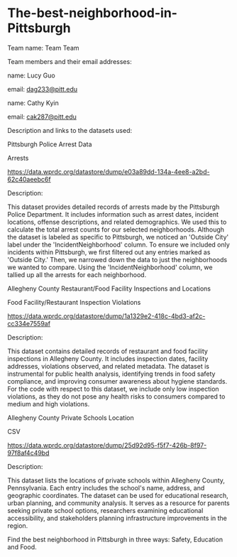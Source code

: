 # The-best-neighborhood-in-Pittsburgh
Team name: 
Team Team

Team members and their email addresses:

name: Lucy Guo 

email: dag233@pitt.edu

name: Cathy Kyin

email: cak287@pitt.edu

Description and links to the datasets used:

Pittsburgh Police Arrest Data

Arrests

https://data.wprdc.org/datastore/dump/e03a89dd-134a-4ee8-a2bd-62c40aeebc6f

Description:

This dataset provides detailed records of arrests made by the Pittsburgh Police Department. It includes information such as arrest dates, incident locations, offense descriptions, and related demographics. We used this to calculate the total arrest counts for our selected neighborhoods. Although the dataset is labeled as specific to Pittsburgh, we noticed an 'Outside City' label under the 'IncidentNeighborhood' column. To ensure we included only incidents within Pittsburgh, we first filtered out any entries marked as 'Outside City.' Then, we narrowed down the data to just the neighborhoods we wanted to compare. Using the 'IncidentNeighborhood' column, we tallied up all the arrests for each neighborhood.

Allegheny County Restaurant/Food Facility Inspections and Locations

Food Facility/Restaurant Inspection Violations

https://data.wprdc.org/datastore/dump/1a1329e2-418c-4bd3-af2c-cc334e7559af

Description:

This dataset contains detailed records of restaurant and food facility inspections in Allegheny County. It includes inspection dates, facility addresses, violations observed, and related metadata. The dataset is instrumental for public health analysis, identifying trends in food safety compliance, and improving consumer awareness about hygiene standards.
For the code with respect to this dataset, we include only low inspection violations, as they do not pose any health risks to consumers compared to medium and high violations.

Allegheny County Private Schools Location

CSV

https://data.wprdc.org/datastore/dump/25d92d95-f5f7-426b-8f97-97f8af4c49bd

Description:

This dataset lists the locations of private schools within Allegheny County, Pennsylvania. Each entry includes the school's name, address, and geographic coordinates. The dataset can be used for educational research, urban planning, and community analysis. It serves as a resource for parents seeking private school options, researchers examining educational accessibility, and stakeholders planning infrastructure improvements in the region.

Find the best neighborhood in Pittsburgh in three ways: Safety, Education and Food.
